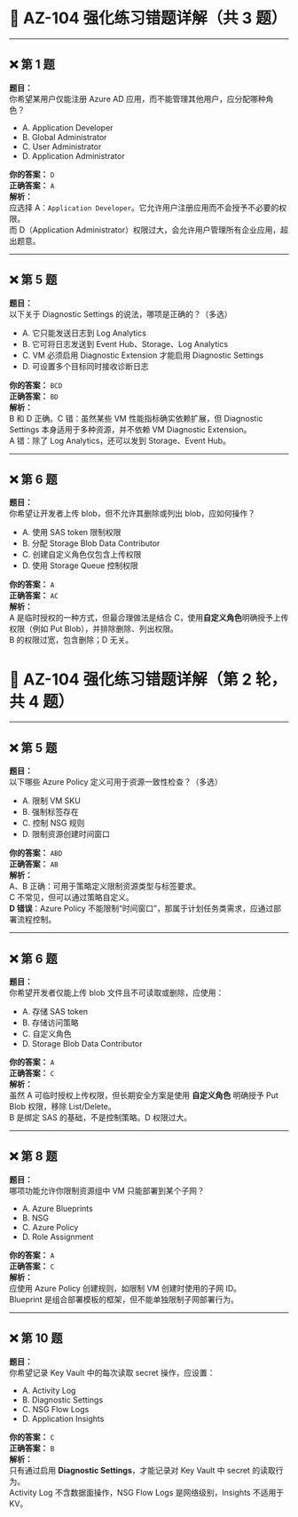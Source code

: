 # 📝 AZ-104 强化练习错题详解（共 3 题）

---

## ❌ 第 1 题

**题目：**  
你希望某用户仅能注册 Azure AD 应用，而不能管理其他用户，应分配哪种角色？

- A. Application Developer  
- B. Global Administrator  
- C. User Administrator  
- D. Application Administrator  

**你的答案：** `D`  
**正确答案：** `A`  
**解析：**  
应选择 A：`Application Developer`。它允许用户注册应用而不会授予不必要的权限。  
而 D（Application Administrator）权限过大，会允许用户管理所有企业应用，超出题意。

---

## ❌ 第 5 题

**题目：**  
以下关于 Diagnostic Settings 的说法，哪项是正确的？（多选）

- A. 它只能发送日志到 Log Analytics  
- B. 它可将日志发送到 Event Hub、Storage、Log Analytics  
- C. VM 必须启用 Diagnostic Extension 才能启用 Diagnostic Settings  
- D. 可设置多个目标同时接收诊断日志  

**你的答案：** `BCD`  
**正确答案：** `BD`  
**解析：**  
B 和 D 正确。C 错：虽然某些 VM 性能指标确实依赖扩展，但 Diagnostic Settings 本身适用于多种资源，并不依赖 VM Diagnostic Extension。  
A 错：除了 Log Analytics，还可以发到 Storage、Event Hub。

---

## ❌ 第 6 题

**题目：**  
你希望让开发者上传 blob，但不允许其删除或列出 blob，应如何操作？

- A. 使用 SAS token 限制权限  
- B. 分配 Storage Blob Data Contributor  
- C. 创建自定义角色仅包含上传权限  
- D. 使用 Storage Queue 控制权限  

**你的答案：** `A`  
**正确答案：** `AC`  
**解析：**  
A 是临时授权的一种方式，但最合理做法是结合 C，使用**自定义角色**明确授予上传权限（例如 Put Blob），并排除删除、列出权限。  
B 的权限过宽，包含删除；D 无关。

# 📝 AZ-104 强化练习错题详解（第 2 轮，共 4 题）

---

## ❌ 第 5 题

**题目：**  
以下哪些 Azure Policy 定义可用于资源一致性检查？（多选）

- A. 限制 VM SKU  
- B. 强制标签存在  
- C. 控制 NSG 规则  
- D. 限制资源创建时间窗口  

**你的答案：** `ABD`  
**正确答案：** `AB`  
**解析：**  
A、B 正确：可用于策略定义限制资源类型与标签要求。  
C 不常见，但可以通过策略自定义。  
**D 错误**：Azure Policy 不能限制“时间窗口”，那属于计划任务类需求，应通过部署流程控制。

---

## ❌ 第 6 题

**题目：**  
你希望开发者仅能上传 blob 文件且不可读取或删除，应使用：

- A. 存储 SAS token  
- B. 存储访问策略  
- C. 自定义角色  
- D. Storage Blob Data Contributor  

**你的答案：** `A`  
**正确答案：** `C`  
**解析：**  
虽然 A 可临时授权上传权限，但长期安全方案是使用 **自定义角色** 明确授予 Put Blob 权限，移除 List/Delete。  
B 是绑定 SAS 的基础，不是控制策略。D 权限过大。

---

## ❌ 第 8 题

**题目：**  
哪项功能允许你限制资源组中 VM 只能部署到某个子网？

- A. Azure Blueprints  
- B. NSG  
- C. Azure Policy  
- D. Role Assignment  

**你的答案：** `A`  
**正确答案：** `C`  
**解析：**  
应使用 Azure Policy 创建规则，如限制 VM 创建时使用的子网 ID。  
Blueprint 是组合部署模板的框架，但不能单独限制子网部署行为。

---

## ❌ 第 10 题

**题目：**  
你希望记录 Key Vault 中的每次读取 secret 操作，应设置：

- A. Activity Log  
- B. Diagnostic Settings  
- C. NSG Flow Logs  
- D. Application Insights  

**你的答案：** `C`  
**正确答案：** `B`  
**解析：**  
只有通过启用 **Diagnostic Settings**，才能记录对 Key Vault 中 secret 的读取行为。  
Activity Log 不含数据面操作，NSG Flow Logs 是网络级别，Insights 不适用于 KV。

